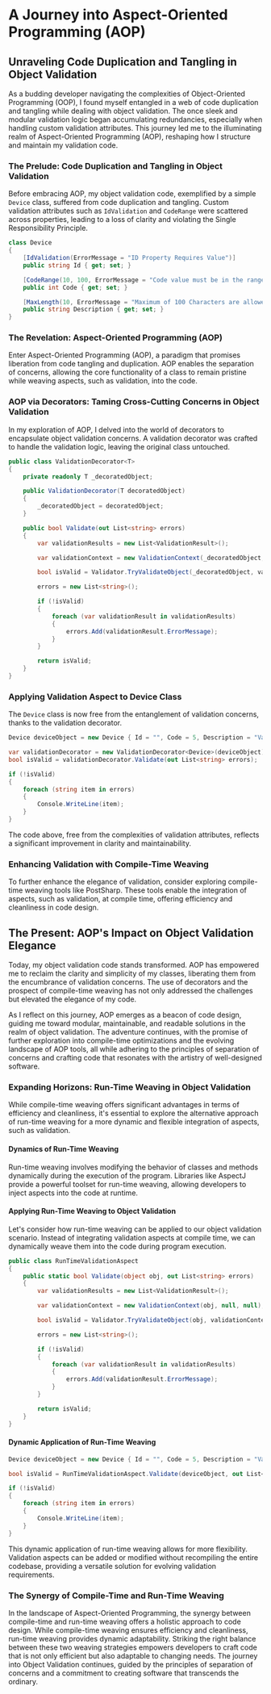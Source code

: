 # A Journey into Aspect-Oriented Programming (AOP)

## Unraveling Code Duplication and Tangling in Object Validation

As a budding developer navigating the complexities of Object-Oriented Programming (OOP), I found myself entangled in a web of code duplication and tangling while dealing with object validation. The once sleek and modular validation logic began accumulating redundancies, especially when handling custom validation attributes. This journey led me to the illuminating realm of Aspect-Oriented Programming (AOP), reshaping how I structure and maintain my validation code.

### The Prelude: Code Duplication and Tangling in Object Validation

Before embracing AOP, my object validation code, exemplified by a simple `Device` class, suffered from code duplication and tangling. Custom validation attributes such as `IdValidation` and `CodeRange` were scattered across properties, leading to a loss of clarity and violating the Single Responsibility Principle.

```csharp
class Device
{
    [IdValidation(ErrorMessage = "ID Property Requires Value")]
    public string Id { get; set; }

    [CodeRange(10, 100, ErrorMessage = "Code value must be in the range of 10 - 100")]
    public int Code { get; set; }

    [MaxLength(10, ErrorMessage = "Maximum of 100 Characters are allowed")]
    public string Description { get; set; }
}
```

### The Revelation: Aspect-Oriented Programming (AOP)

Enter Aspect-Oriented Programming (AOP), a paradigm that promises liberation from code tangling and duplication. AOP enables the separation of concerns, allowing the core functionality of a class to remain pristine while weaving aspects, such as validation, into the code.

### AOP via Decorators: Taming Cross-Cutting Concerns in Object Validation

In my exploration of AOP, I delved into the world of decorators to encapsulate object validation concerns. A validation decorator was crafted to handle the validation logic, leaving the original class untouched.

```csharp
public class ValidationDecorator<T>
{
    private readonly T _decoratedObject;

    public ValidationDecorator(T decoratedObject)
    {
        _decoratedObject = decoratedObject;
    }

    public bool Validate(out List<string> errors)
    {
        var validationResults = new List<ValidationResult>();

        var validationContext = new ValidationContext(_decoratedObject, null, null);

        bool isValid = Validator.TryValidateObject(_decoratedObject, validationContext, validationResults, true);

        errors = new List<string>();

        if (!isValid)
        {
            foreach (var validationResult in validationResults)
            {
                errors.Add(validationResult.ErrorMessage);
            }
        }

        return isValid;
    }
}
```

### Applying Validation Aspect to Device Class

The `Device` class is now free from the entanglement of validation concerns, thanks to the validation decorator.

```csharp
Device deviceObject = new Device { Id = "", Code = 5, Description = "Valid Description" };

var validationDecorator = new ValidationDecorator<Device>(deviceObject);
bool isValid = validationDecorator.Validate(out List<string> errors);

if (!isValid)
{
    foreach (string item in errors)
    {
        Console.WriteLine(item);
    }
}
```

The code above, free from the complexities of validation attributes, reflects a significant improvement in clarity and maintainability.

### Enhancing Validation with Compile-Time Weaving

To further enhance the elegance of validation, consider exploring compile-time weaving tools like PostSharp. These tools enable the integration of aspects, such as validation, at compile time, offering efficiency and cleanliness in code design.

## The Present: AOP's Impact on Object Validation Elegance

Today, my object validation code stands transformed. AOP has empowered me to reclaim the clarity and simplicity of my classes, liberating them from the encumbrance of validation concerns. The use of decorators and the prospect of compile-time weaving has not only addressed the challenges but elevated the elegance of my code.

As I reflect on this journey, AOP emerges as a beacon of code design, guiding me toward modular, maintainable, and readable solutions in the realm of object validation. The adventure continues, with the promise of further exploration into compile-time optimizations and the evolving landscape of AOP tools, all while adhering to the principles of separation of concerns and crafting code that resonates with the artistry of well-designed software.

### Expanding Horizons: Run-Time Weaving in Object Validation

While compile-time weaving offers significant advantages in terms of efficiency and cleanliness, it's essential to explore the alternative approach of run-time weaving for a more dynamic and flexible integration of aspects, such as validation.

#### Dynamics of Run-Time Weaving

Run-time weaving involves modifying the behavior of classes and methods dynamically during the execution of the program. Libraries like AspectJ provide a powerful toolset for run-time weaving, allowing developers to inject aspects into the code at runtime.

#### Applying Run-Time Weaving to Object Validation

Let's consider how run-time weaving can be applied to our object validation scenario. Instead of integrating validation aspects at compile time, we can dynamically weave them into the code during program execution.

```csharp
public class RunTimeValidationAspect
{
    public static bool Validate(object obj, out List<string> errors)
    {
        var validationResults = new List<ValidationResult>();

        var validationContext = new ValidationContext(obj, null, null);

        bool isValid = Validator.TryValidateObject(obj, validationContext, validationResults, true);

        errors = new List<string>();

        if (!isValid)
        {
            foreach (var validationResult in validationResults)
            {
                errors.Add(validationResult.ErrorMessage);
            }
        }

        return isValid;
    }
}
```

#### Dynamic Application of Run-Time Weaving

```csharp
Device deviceObject = new Device { Id = "", Code = 5, Description = "Valid Description" };

bool isValid = RunTimeValidationAspect.Validate(deviceObject, out List<string> errors);

if (!isValid)
{
    foreach (string item in errors)
    {
        Console.WriteLine(item);
    }
}
```

This dynamic application of run-time weaving allows for more flexibility. Validation aspects can be added or modified without recompiling the entire codebase, providing a versatile solution for evolving validation requirements.

### The Synergy of Compile-Time and Run-Time Weaving

In the landscape of Aspect-Oriented Programming, the synergy between compile-time and run-time weaving offers a holistic approach to code design. While compile-time weaving ensures efficiency and cleanliness, run-time weaving provides dynamic adaptability. Striking the right balance between these two weaving strategies empowers developers to craft code that is not only efficient but also adaptable to changing needs. The journey into Object Validation continues, guided by the principles of separation of concerns and a commitment to creating software that transcends the ordinary.
